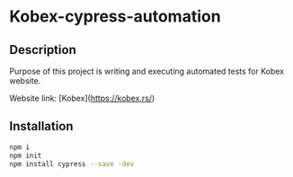 # Kobex-cypress-automation

## Description

Purpose of this project is writing and executing automated tests for Kobex website.

Website link: \[Kobex](https://kobex.rs/)

## Installation

```sh
npm i
npm init
npm install cypress --save -dev
```
